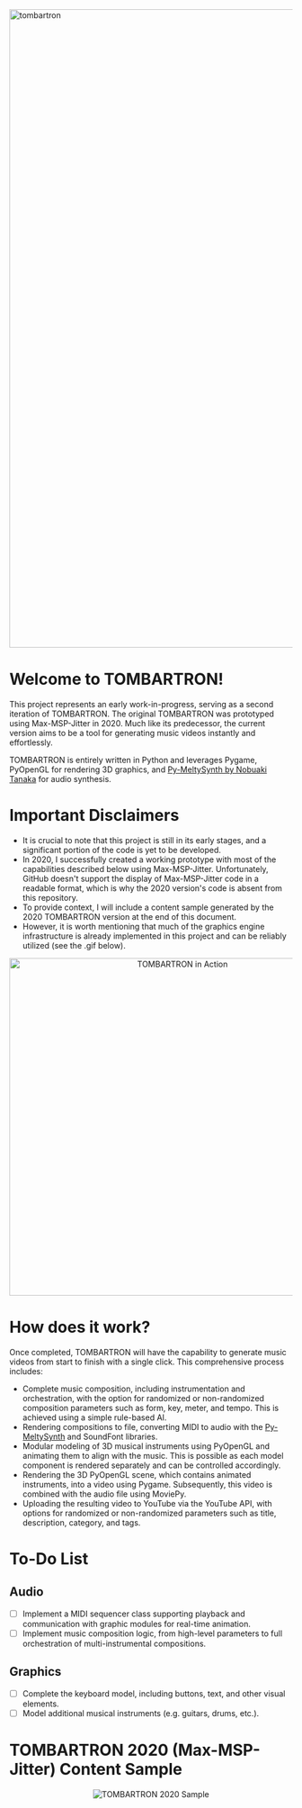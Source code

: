 <img width="1135" alt="tombartron" src="https://github.com/og-tombar/TOMBARtron/assets/134632821/9985c4d8-ef83-408a-8149-659f0f8755e2">

# Welcome to TOMBARTRON!

This project represents an early work-in-progress, serving as a second iteration of TOMBARTRON. The original TOMBARTRON was prototyped using Max-MSP-Jitter in 2020. Much like its predecessor, the current version aims to be a tool for generating music videos instantly and effortlessly.

TOMBARTRON is entirely written in Python and leverages Pygame, PyOpenGL for rendering 3D graphics, and [Py-MeltySynth by Nobuaki Tanaka](https://github.com/sinshu/py-meltysynth) for audio synthesis.

# Important Disclaimers

- It is crucial to note that this project is still in its early stages, and a significant portion of the code is yet to be developed.
- In 2020, I successfully created a working prototype with most of the capabilities described below using Max-MSP-Jitter. Unfortunately, GitHub doesn't support the display of Max-MSP-Jitter code in a readable format, which is why the 2020 version's code is absent from this repository.
- To provide context, I will include a content sample generated by the 2020 TOMBARTRON version at the end of this document.
- However, it is worth mentioning that much of the graphics engine infrastructure is already implemented in this project and can be reliably utilized (see the .gif below).

<p align="center">
  <img width="600" alt="TOMBARTRON in Action" src="https://github.com/og-tombar/TOMBARtron/assets/134632821/0d977e52-1e8f-47bd-b6e5-7aae6af0a42b">
</p>

# How does it work?

Once completed, TOMBARTRON will have the capability to generate music videos from start to finish with a single click. This comprehensive process includes:

- Complete music composition, including instrumentation and orchestration, with the option for randomized or non-randomized composition parameters such as form, key, meter, and tempo. This is achieved using a simple rule-based AI.
- Rendering compositions to file, converting MIDI to audio with the [Py-MeltySynth](https://github.com/sinshu/py-meltysynth) and SoundFont libraries.
- Modular modeling of 3D musical instruments using PyOpenGL and animating them to align with the music. This is possible as each model component is rendered separately and can be controlled accordingly.
- Rendering the 3D PyOpenGL scene, which contains animated instruments, into a video using Pygame. Subsequently, this video is combined with the audio file using MoviePy.
- Uploading the resulting video to YouTube via the YouTube API, with options for randomized or non-randomized parameters such as title, description, category, and tags.

# To-Do List
## Audio
- [ ] Implement a MIDI sequencer class supporting playback and communication with graphic modules for real-time animation.
- [ ] Implement music composition logic, from high-level parameters to full orchestration of multi-instrumental compositions.

## Graphics
- [ ] Complete the keyboard model, including buttons, text, and other visual elements.
- [ ] Model additional musical instruments (e.g. guitars, drums, etc.).

# TOMBARTRON 2020 (Max-MSP-Jitter) Content Sample
<p align="center">
  <img src="https://github.com/og-tombar/tombartron/assets/134632821/a026c546-38b3-47ad-9db2-14ad1639f057" alt="TOMBARTRON 2020 Sample">
</p>
